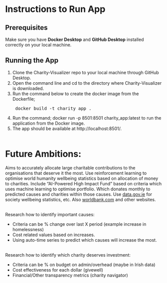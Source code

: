 # Instructions to Run App
## Prerequisites
Make sure you have **Docker Desktop** and **GitHub Desktop** installed correctly on your local machine.

## Running the App
1.    Clone the Charity-Visualizer repo to your local machine through GitHub Desktop.
2.    Open the command line and cd to the directory where Charity-Visualizer is downloaded.
3.    Run the command below to create the docker image from the Dockerfile; <pre> docker build -t charity_app . </pre>
4.    Run the command; docker run -p 8501:8501 charity_app:latest to run the application from the Docker image.
5.    The app should be available at http://localhost:8501/.
<br/><br/> 

# Future Ambitions:
Aims to accurately allocate large charitable contributions to the organisations that deserve it the most. Use reinforcement learning to optimise world humanity wellbeing statistics based on allocation of money to charities. Include “AI-Powered High Impact Fund” based on criteria which uses machine learning to optimise portfolio. Which donates monthly to predicted causes and charities within those causes. Use [data.gov.ie](http://data.gov.ie/) for society wellbeing statistics, etc. Also [worldbank.com](http://worldbank.com/) and other websites.
<br/><br/> 

Research how to identify important causes:
- Criteria can be % change over last X period (example increase in homelessness)
- Cost related values based on increases.
- Using auto-time series to predict which causes will increase the most.
<br/><br/> 

Research how to identify which charity deserves investment: 
- Criteria can be % on budget on admin/overhead (maybe in Irish data)
- Cost effectiveness for each dollar (givewell)
- Financial/Other transparency metrics (charity navigator)
<br/><br/> 
